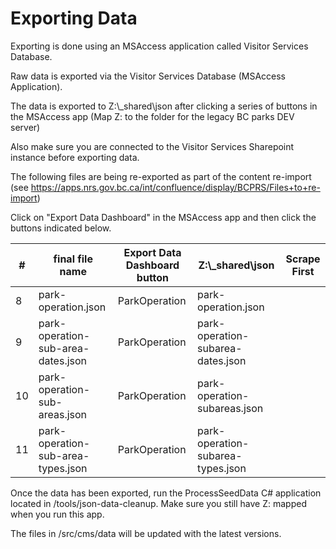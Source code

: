 # Exporting Data

Exporting is done using an  MSAccess application called Visitor Services Database.

Raw data is exported via the Visitor Services Database (MSAccess Application).

The data is exported to Z:\\_shared\json after clicking a series of buttons in the MSAccess app (Map Z: to the folder for the legacy BC parks DEV server)

Also make sure you are connected to the Visitor Services Sharepoint instance before exporting data.

The following files are being re-exported as part of the content re-import (see https://apps.nrs.gov.bc.ca/int/confluence/display/BCPRS/Files+to+re-import)

Click on "Export Data Dashboard" in the MSAccess app and then click the buttons indicated below.

| #  | final file name                    | Export Data Dashboard button | Z:\\_shared\json                  | Scrape First | 
|--|--|--|--|--|
| 8  | park-operation.json                | ParkOperation                | park-operation.json               |              |
| 9  | park-operation-sub-area-dates.json | ParkOperation                | park-operation-subarea-dates.json |              |
| 10 | park-operation-sub-areas.json      | ParkOperation                | park-operation-subareas.json      |              |
| 11 | park-operation-sub-area-types.json | ParkOperation                | park-operation-subarea-types.json |              |

Once the data has been exported, run the ProcessSeedData C# application located in /tools/json-data-cleanup. Make sure you still have Z: mapped when you run this app.

The files in /src/cms/data will be updated with the latest versions.
